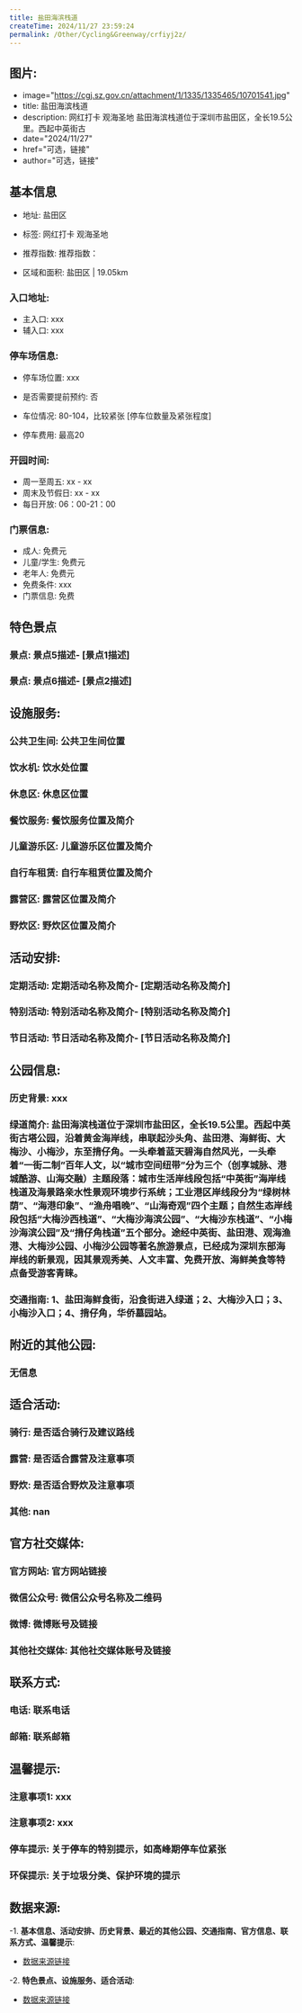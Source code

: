 ```yaml
---
title: 盐田海滨栈道
createTime: 2024/11/27 23:59:24
permalink: /Other/Cycling&Greenway/crfiyj2z/
---
```

## 图片:
- image="https://cgj.sz.gov.cn/attachment/1/1335/1335465/10701541.jpg"
- title: 盐田海滨栈道
- description: 网红打卡 观海圣地 盐田海滨栈道位于深圳市盐田区，全长19.5公里。西起中英街古
- date="2024/11/27"
- href="可选，链接"
- author="可选，链接"
## 基本信息

- 地址: 盐田区

- 标签: 网红打卡 观海圣地

- 推荐指数: 推荐指数：

- 区域和面积: 盐田区 | 19.05km

### 入口地址:
- 主入口: xxx
- 辅入口: xxx
### 停车场信息:
- 停车场位置: xxx

- 是否需要提前预约: 否

- 车位情况: 80-104，比较紧张 [停车位数量及紧张程度]

- 停车费用: 最高20

### 开园时间:
- 周一至周五: xx - xx
- 周末及节假日: xx - xx
- 每日开放: 06：00-21：00

### 门票信息:
- 成人: 免费元
- 儿童/学生: 免费元
- 老年人: 免费元
- 免费条件: xxx
- 门票信息: 免费
## 特色景点
### 景点: 景点5描述- [景点1描述]
### 景点: 景点6描述- [景点2描述]
## 设施服务:
### 公共卫生间: 公共卫生间位置
### 饮水机: 饮水处位置
### 休息区: 休息区位置
### 餐饮服务: 餐饮服务位置及简介
### 儿童游乐区: 儿童游乐区位置及简介
### 自行车租赁: 自行车租赁位置及简介
### 露营区: 露营区位置及简介
### 野炊区: 野炊区位置及简介

## 活动安排:
### 定期活动: 定期活动名称及简介- [定期活动名称及简介]
### 特别活动: 特别活动名称及简介- [特别活动名称及简介]
### 节日活动: 节日活动名称及简介- [节日活动名称及简介]
## 公园信息:
### 历史背景: xxx
### 绿道简介: 盐田海滨栈道位于深圳市盐田区，全长19.5公里。西起中英街古塔公园，沿着黄金海岸线，串联起沙头角、盐田港、海鲜街、大梅沙、小梅沙，东至揹仔角。一头牵着蓝天碧海自然风光，一头牵着“一街二制”百年人文，以“城市空间纽带”分为三个（创享城脉、港城酷游、山海交融）主题段落：城市生活岸线段包括“中英街”海岸线栈道及海景路亲水性景观环境步行系统；工业港区岸线段分为“绿树林荫”、“海港印象”、“渔舟唱晚”、“山海奇观”四个主题；自然生态岸线段包括“大梅沙西栈道”、“大梅沙海滨公园”、“大梅沙东栈道”、“小梅沙海滨公园”及“揹仔角栈道”五个部分。途经中英街、盐田港、观海渔港、大梅沙公园、小梅沙公园等著名旅游景点，已经成为深圳东部海岸线的新景观，因其景观秀美、人文丰富、免费开放、海鲜美食等特点备受游客青睐。
### 交通指南: 1、盐田海鲜食街，沿食街进入绿道；2、大梅沙入口；3、小梅沙入口；4、揹仔角，华侨墓园站。

## 附近的其他公园:
### 无信息

## 适合活动:
### 骑行: 是否适合骑行及建议路线
### 露营: 是否适合露营及注意事项
### 野炊: 是否适合野炊及注意事项
### 其他: nan

## 官方社交媒体:
### 官方网站: 官方网站链接
### 微信公众号: 微信公众号名称及二维码
### 微博: 微博账号及链接
### 其他社交媒体: 其他社交媒体账号及链接

## 联系方式:
### 电话: 联系电话
### 邮箱: 联系邮箱

## 温馨提示:
### 注意事项1: xxx
### 注意事项2: xxx
### 停车提示: 关于停车的特别提示，如高峰期停车位紧张
### 环保提示: 关于垃圾分类、保护环境的提示

## 数据来源:
-1. **基本信息、活动安排、历史背景、最近的其他公园、交通指南、官方信息、联系方式、温馨提示**:
- [数据来源链接](https://cgj.sz.gov.cn/xsmh/gysz/szld/content/post_10701541.html)

-2. **特色景点、设施服务、适合活动**:
- [数据来源链接](https://cgj.sz.gov.cn/xsmh/gysz/szld/content/post_10701541.html)

